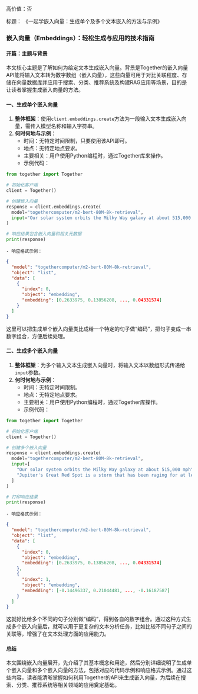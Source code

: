 高价值：否

标题：
《一起学嵌入向量：生成单个及多个文本嵌入的方法与示例》

### 嵌入向量（Embeddings）：轻松生成与应用的技术指南

#### 开篇：主题与背景
本文核心主题是了解如何为给定文本生成嵌入向量。背景是Together的嵌入向量API能将输入文本转为数字数组（嵌入向量），这些向量可用于对比关联程度、存储在向量数据库并应用于搜索、分类、推荐系统及构建RAG应用等场景，目的是让读者掌握生成嵌入向量的方法。

#### 一、生成单个嵌入向量
1. **整体框架**：使用`client.embeddings.create`方法为一段输入文本生成嵌入向量，需传入模型名称和输入字符串。
2. **何时何地与示例**：
    - 时间：无特定时间限制，只要使用该API即可。
    - 地点：无特定地点要求。
    - 主要相关：用户使用Python编程时，通过Together库来操作。
    - 示例代码：
```python
from together import Together

# 初始化客户端
client = Together()

# 创建嵌入向量
response = client.embeddings.create(
  model="togethercomputer/m2-bert-80M-8k-retrieval",
  input="Our solar system orbits the Milky Way galaxy at about 515,000 mph"
)

# 响应结果包含嵌入向量和相关元数据
print(response)
```
    - 响应格式示例：
```json
{
  "model": "togethercomputer/m2-bert-80M-8k-retrieval",
  "object": "list",
  "data": [
    {
      "index": 0,
      "object": "embedding",
      "embedding": [0.2633975, 0.13856208, ..., 0.04331574]
    }
  ]
}
```
这里可以把生成单个嵌入向量类比成给一个特定的句子做“编码”，把句子变成一串数字组合，方便后续处理。

#### 二、生成多个嵌入向量
1. **整体框架**：为多个输入文本生成嵌入向量时，将输入文本以数组形式传递给`input`参数。
2. **何时何地与示例**：
    - 时间：无特定时间限制。
    - 地点：无特定地点要求。
    - 主要相关：用户使用Python编程时，通过Together库操作。
    - 示例代码：
```python
from together import Together

# 初始化客户端
client = Together()

# 创建多个嵌入向量
response = client.embeddings.create(
  model="togethercomputer/m2-bert-80M-8k-retrieval",
  input=[
    "Our solar system orbits the Milky Way galaxy at about 515,000 mph",
    "Jupiter's Great Red Spot is a storm that has been raging for at least 350 years."
  ]
)

# 打印响应结果
print(response)
```
    - 响应格式示例：
```json
{
  "model": "togethercomputer/m2-bert-80M-8k-retrieval",
  "object": "list",
  "data": [
    {
      "index": 0,
      "object": "embedding",
      "embedding": [0.2633975, 0.13856208, ..., 0.04331574]
    },
    {
      "index": 1,
      "object": "embedding",
      "embedding": [-0.14496337, 0.21044481, ..., -0.16187587]
    }
  ]
}
```
这就好比给多个不同的句子分别做“编码”，得到各自的数字组合。通过这种方式生成多个嵌入向量后，就可以用于更复杂的文本分析任务，比如比较不同句子之间的关联等，增强了在文本处理方面的应用能力。

#### 总结
本文围绕嵌入向量展开，先介绍了其基本概念和用途，然后分别详细说明了生成单个嵌入向量和多个嵌入向量的方法，包括对应的代码示例和响应格式示例。通过这些内容，读者能清晰掌握如何利用Together的API来生成嵌入向量，为后续在搜索、分类、推荐系统等相关领域的应用奠定基础。